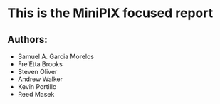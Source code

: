 # This is the MiniPIX focused report
## Authors:
- Samuel A. Garcia Morelos
- Fre’Etta Brooks
- Steven Oliver
- Andrew Walker
- Kevin Portillo
- Reed Masek

